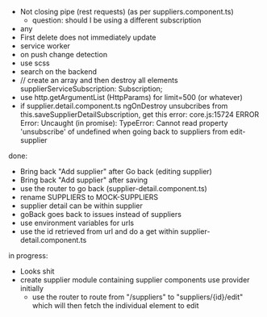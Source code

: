 - Not closing pipe (rest requests) (as per suppliers.component.ts) 
    - question: should I be using a different subscription
- any
- First delete does not immediately update
- service worker
- on push change detection
- use scss
- search on the backend 
-   // create an array and then destroy all elements
  supplierServiceSubscription: Subscription;
- use http.getArgumentList (HttpParams) for limit=500 (or whatever)
- if supplier.detail.component.ts ngOnDestroy unsubcribes from 
  this.saveSupplierDetailSubscription, get this error:
  core.js:15724 ERROR Error: Uncaught (in promise): TypeError: Cannot read property 'unsubscribe' of undefined
  when going back to suppliers from edit-supplier 

done:

- Bring back "Add supplier" after Go back (editing supplier)
- Bring back "Add supplier" after saving
- use the router to go back (supplier-detail.component.ts)
- rename SUPPLIERS to MOCK-SUPPLIERS
- supplier detail can be within supplier
- goBack goes back to issues instead of suppliers
- use environment variables for urls
- use the id retrieved from url and do a get within supplier-detail.component.ts

in progress:

- Looks shit
- create supplier module 
    containing supplier components
    use provider initially
    - use the router to route from "/suppliers"
      to "suppliers/{id}/edit" which will then fetch the individual element to edit


